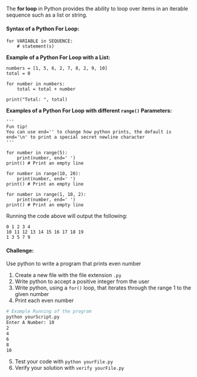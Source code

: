 The **for loop** in Python provides the ability to loop over items in an iterable sequence such as a list or string. 

#### Syntax of a Python For Loop:
```
for VARIABLE in SEQUENCE:
	# statement(s)
```

**Example of a Python For Loop with a List:**
```
numbers = [1, 5, 6, 2, 7, 8, 2, 9, 10]
total = 0

for number in numbers:
	total = total + number
  
print("Total: ", total)
```

**Examples of a Python For Loop with different `range()` Parameters:**
```
'''
Fun tip!
You can use end='' to change how python prints, the default is end='\n' to print a special secret newline character
'''

for number in range(5):
	print(number, end=' ')
print() # Print an empty line

for number in range(10, 20):
	print(number, end=' ')
print() # Print an empty line
  
for number in range(1, 10, 2):
	print(number, end=' ')
print() # Print an empty line
```
Running the code above will output the following:
```  
0 1 2 3 4 
10 11 12 13 14 15 16 17 18 19 
1 3 5 7 9 
```

#### Challenge:
Use python to write a program that prints even number

1. Create a new file with the file extension `.py`
2. Write python to accept a positive integer from the user
3. Write python, using a `for()` loop, that iterates through the range 1 to the given number
4. Print each even number

```bash
# Example Running of the program
python yourScript.py
Enter A Number: 10
2
4
6
8
10
```

5. Test your code with `python yourFile.py`
6. Verify your solution with `verify yourFile.py`
